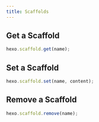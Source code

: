 ```yaml
---
title: Scaffolds
---
```

## Get a Scaffold

``` js
hexo.scaffold.get(name);
```

## Set a Scaffold

``` js
hexo.scaffold.set(name, content);
```

## Remove a Scaffold

``` js
hexo.scaffold.remove(name);
```